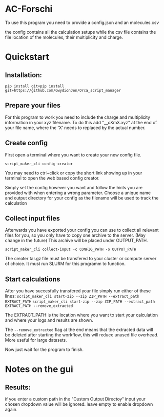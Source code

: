# AC-Forschi

To use this program you need to provide a config.json and an molecules.csv

the config contains all the calculation setups while the csv file contains the file location of the molecules, their multiplicity and charge. 



# Quickstart

## Installation: 
`pip install git+pip install git+https://github.com/GwydionJon/Orca_script_manager`



## Prepare your files

For this program to work you need to include the charge and multiplicity information in your xyz filename.
To do this add "__cXmX.xyz" at the end of your file name, where the 'X' needs to replaced by the actual number. 



## Create config

First open a terminal where you want to create your new config file.

`script_maker_cli config-creator` 

You may need to ctrl+click or copy the short link showing up in your terminal to open the web based config creator.

Simply set the config however you want and follow the hints you are provided with when entering a wrong parameter.
Choose a unique name and output directory for your config as the filename will be used to track the calculation

## Collect input files
Afterwards you have exported your config you can use to collect all relevant files for you, so you only have to copy one archive to the server. (May change in the future)
This archive will be placed under OUTPUT_PATH.

`script_maker_cli collect-input -c CONFIG_PATH -o OUTPUT_PATH` 

The creater tar.gz file must be transfered to your cluster or compute server of choice. 
It must run SLURM for this programm to function.


## Start calculations
After you have succesfully transfered your file simply run either of these lines:
`script_maker_cli start-zip --zip ZIP_PATH --extract_path EXTRACT_PATH`
`script_maker_cli start-zip --zip ZIP_PATH --extract_path EXTRACT_PATH --remove_extracted`

The EXTRACT_PATH is the location where you want to start your calculation and where your logs and results are shown.

The `--remove_extracted` flag at the end means that the extracted data will be deleted after starting the workflow, this will reduce unused file overhead. More useful for large datasets.

Now just wait for the program to finish. 





# Notes on the gui


## Results:
if you enter a custom path in the "Custom Output Directoy" input your chosen dropdown value will be ignored. 
leave empty to enable dropdown again.

